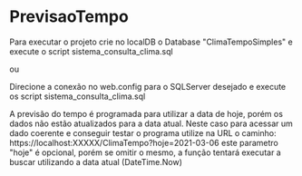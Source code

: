 # PrevisaoTempo

Para executar o projeto crie no localDB o Database "ClimaTempoSimples" e execute o script sistema_consulta_clima.sql

ou

Direcione a conexão no web.config para o SQLServer desejado e execute os script sistema_consulta_clima.sql

A previsão do tempo é programada para utilizar a data de hoje, porém os dados não estão atualizados para a data atual. Neste caso para acessar um dado coerente e conseguir testar o programa utilize na URL o caminho: https://localhost:XXXXX/ClimaTempo?hoje=2021-03-06 este parametro "hoje" é opcional, porém se omitir o mesmo, a função tentará executar a buscar utilizando a data atual (DateTime.Now)

